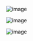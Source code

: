 
![image](https://github.com/Coder-Gokul/Tailwind-Pricing-Cards/assets/119941012/95febb65-89ee-4a6b-b9da-dc2cc94d4034)

![image](https://github.com/Coder-Gokul/Tailwind-Pricing-Cards/assets/119941012/3b1c080a-15e3-4c8e-957d-5fae8a03b1ab)

![image](https://github.com/Coder-Gokul/Tailwind-Pricing-Cards/assets/119941012/1550d839-0e07-4432-a786-df7c9bb3539f)
  
